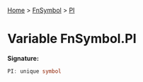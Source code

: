 [Home](../../../index.md) &gt; [FnSymbol](../../fnsymbol.md) &gt; [PI](./pi.md)

# Variable FnSymbol.PI


<b>Signature:</b>

```typescript
PI: unique symbol
```
